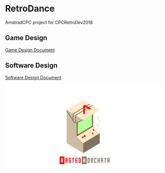 # RetroDance
AmstradCPC project for CPCRetroDev2018

## Game Design
[Game Design Document](https://docs.google.com/document/d/1kzh4BGKh94xDvedjL1AwfsIA4CuObeCwWVzuLczQPJE/edit?usp=sharing)

## Software Design
[Software Design Document](https://docs.google.com/document/d/1NDWpOGIo43WqzBcKaJw4-zfpQWXxZHh58qHzCMIw-aM/edit?usp=sharing)

<p align="center"><img src ="https://raw.githubusercontent.com/donluispanis/RetroDance/master/logodef.png" /></p>
